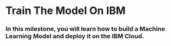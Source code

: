 # Train The Model On IBM
### In this milestone, you will learn how to build a Machine Learning  Model and deploy it on the IBM Cloud.
